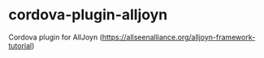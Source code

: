 cordova-plugin-alljoyn
======================

Cordova plugin for AllJoyn (https://allseenalliance.org/alljoyn-framework-tutorial)
